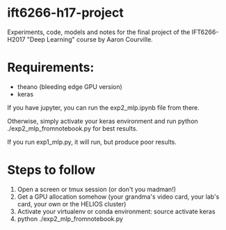 # ift6266-h17-project

Experiments, code, models and notes for the final project of the IFT6266-H2017 "Deep Learning" course by Aaron Courville.

# Requirements:

* theano (bleeding edge GPU version)
* keras

If you have jupyter, you can run the exp2_mlp.ipynb file from there.

Otherwise, simply activate your keras environment and run python ./exp2_mlp_fromnotebook.py for best results.

If you run exp1_mlp.py, it will run, but produce poor results.

# Steps to follow

1. Open a screen or tmux session (or don't you madman!)
2. Get a GPU allocation somehow (your grandma's video card, your lab's card, your own or the HELIOS cluster)
3. Activate your virtualenv or conda environment: source activate keras
4. python ./exp2_mlp_fromnotebook.py

